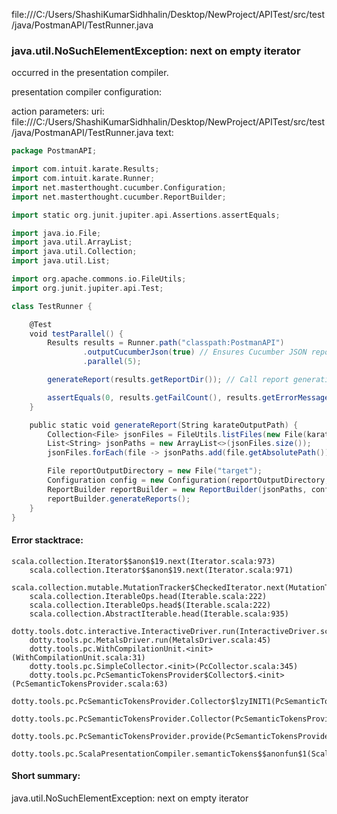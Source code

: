 file:///C:/Users/ShashiKumarSidhhalin/Desktop/NewProject/APITest/src/test/java/PostmanAPI/TestRunner.java
### java.util.NoSuchElementException: next on empty iterator

occurred in the presentation compiler.

presentation compiler configuration:


action parameters:
uri: file:///C:/Users/ShashiKumarSidhhalin/Desktop/NewProject/APITest/src/test/java/PostmanAPI/TestRunner.java
text:
```scala
package PostmanAPI;

import com.intuit.karate.Results;
import com.intuit.karate.Runner;
import net.masterthought.cucumber.Configuration;
import net.masterthought.cucumber.ReportBuilder;

import static org.junit.jupiter.api.Assertions.assertEquals;

import java.io.File;
import java.util.ArrayList;
import java.util.Collection;
import java.util.List;

import org.apache.commons.io.FileUtils;
import org.junit.jupiter.api.Test;

class TestRunner {

    @Test
    void testParallel() {
        Results results = Runner.path("classpath:PostmanAPI")
                .outputCucumberJson(true) // Ensures Cucumber JSON report is generated
                .parallel(5);

        generateReport(results.getReportDir()); // Call report generation method

        assertEquals(0, results.getFailCount(), results.getErrorMessages());
    }

    public static void generateReport(String karateOutputPath) {
        Collection<File> jsonFiles = FileUtils.listFiles(new File(karateOutputPath), new String[]{"json"}, true);
        List<String> jsonPaths = new ArrayList<>(jsonFiles.size());
        jsonFiles.forEach(file -> jsonPaths.add(file.getAbsolutePath()));

        File reportOutputDirectory = new File("target");
        Configuration config = new Configuration(reportOutputDirectory, "WorkSpaceTest");
        ReportBuilder reportBuilder = new ReportBuilder(jsonPaths, config);
        reportBuilder.generateReports();
    }
}

```



#### Error stacktrace:

```
scala.collection.Iterator$$anon$19.next(Iterator.scala:973)
	scala.collection.Iterator$$anon$19.next(Iterator.scala:971)
	scala.collection.mutable.MutationTracker$CheckedIterator.next(MutationTracker.scala:76)
	scala.collection.IterableOps.head(Iterable.scala:222)
	scala.collection.IterableOps.head$(Iterable.scala:222)
	scala.collection.AbstractIterable.head(Iterable.scala:935)
	dotty.tools.dotc.interactive.InteractiveDriver.run(InteractiveDriver.scala:164)
	dotty.tools.pc.MetalsDriver.run(MetalsDriver.scala:45)
	dotty.tools.pc.WithCompilationUnit.<init>(WithCompilationUnit.scala:31)
	dotty.tools.pc.SimpleCollector.<init>(PcCollector.scala:345)
	dotty.tools.pc.PcSemanticTokensProvider$Collector$.<init>(PcSemanticTokensProvider.scala:63)
	dotty.tools.pc.PcSemanticTokensProvider.Collector$lzyINIT1(PcSemanticTokensProvider.scala:63)
	dotty.tools.pc.PcSemanticTokensProvider.Collector(PcSemanticTokensProvider.scala:63)
	dotty.tools.pc.PcSemanticTokensProvider.provide(PcSemanticTokensProvider.scala:88)
	dotty.tools.pc.ScalaPresentationCompiler.semanticTokens$$anonfun$1(ScalaPresentationCompiler.scala:109)
```
#### Short summary: 

java.util.NoSuchElementException: next on empty iterator